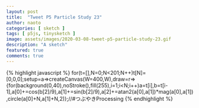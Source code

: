 ```yaml
---
layout: post
title:  "Tweet P5 Particle Study 23"
author: naoto
categories: [ sketch ]
tags: [ p5js, tinysketch ]
image: assets/images/2020-03-08-tweet-p5-particle-study-23.gif
description: "A sketch"
featured: true
comments: true
---
```


<div id = "p5sketch">
  <!-- p5 instance will be created here -->
</div>

{% highlight javascript %}
for(t=[],N=0;N<201;N++)t[N]=[0,0,0];setup=a=>createCanvas(W=400,W),draw=r=>{for(background(0,40),noStroke(),fill(255),i=1;i<N;i++)a=t[i],b=t[i-1],a[0]+=cos(b[2]/9),a[1]+=sin(b[2]/9),a[2]+=atan2(a[0],a[1])*mag(a[0],a[1]),circle(a[0]+N,a[1]+N,2)};//#つぶやきProcessing
{% endhighlight %}

<script>
// Naoto Hieda
// https://creativecommons.org/licenses/by-sa/3.0/
for(t=[],N=0;N<201;N++)t[N]=[0,0,0];setup=a=>createCanvas(W=400,W).parent('p5sketch'),draw=r=>{for(background(0,40),noStroke(),fill(255),i=1;i<N;i++)a=t[i],b=t[i-1],a[0]+=cos(b[2]/9),a[1]+=sin(b[2]/9),a[2]+=atan2(a[0],a[1])*mag(a[0],a[1]),circle(a[0]+N,a[1]+N,2)};//#つぶやきProcessing
</script>
